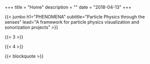 +++
title = "Home"
description = ""
date = "2018-04-13"
+++

{{< jumbo
    h1="PHENOMENA"
    subtitle="Particle Physics through the senses"
    lead="A framework for particle physics visualization and sonorization projects" >}}

{{< 3 >}}

{{< 4 >}}

{{< blockquote >}}

